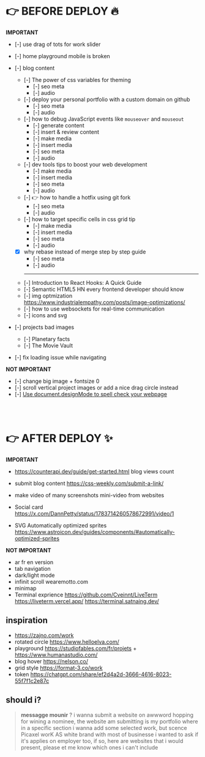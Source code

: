 # 👉 BEFORE DEPLOY 🔥

**IMPORTANT**

- [-] use drag of tots for work slider
- [-] home playground mobile is broken
- [-] blog content

  - [-] The power of css variables for theming
    - [-] seo meta
    - [-] audio
  - [-] deploy your personal portfolio with a custom domain on github
    - [-] seo meta
    - [-] audio
  - [-] how to debug JavaScript events like `mouseover` and `mouseout`
    - [-] generate content
    - [-] insert & review content
    - [-] make media
    - [-] insert media
    - [-] seo meta
    - [-] audio
  - [-] dev tools tips to boost your web development
    - [-] make media
    - [-] insert media
    - [-] seo meta
    - [-] audio
  - [-] 👉 how to handle a hotfix using git fork
    - [-] seo meta
    - [-] audio
  - [-] how to target specific cells in css grid tip
    - [-] make media
    - [-] insert media
    - [-] seo meta
    - [-] audio
  - [x] why rebase instead of merge step by step guide
    - [-] seo meta
    - [-] audio
    ***
  - [-] Introduction to React Hooks: A Quick Guide
  - [-] Semantic HTML5 HN every frontend developer should know
  - [-] img optmization https://www.industrialempathy.com/posts/image-optimizations/
  - [-] how to use websockets for real-time communication
  - [-] icons and svg

- [-] projects bad images
  - [-] Planetary facts
  - [-] The Movie Vault
- [-] fix loading issue while navigating

**NOT IMPORTANT**

- [-] change big image + fontsize 0
- [-] scroll vertical project images or add a nice drag circle instead
- [-] [Use document.designMode to spell check your webpage](https://devtoolstips.org/tips/en/use-designmode-to-spell-check/)

<br><br>

# 👉 AFTER DEPLOY ✨

**IMPORTANT**

- https://counterapi.dev/guide/get-started.html blog views count
- submit blog content https://css-weekly.com/submit-a-link/
- make video of many screenshots mini-video from websites

- Social card
  https://x.com/DannPetty/status/1783714260578672991/video/1

- SVG Automatically optimized sprites https://www.astroicon.dev/guides/components/#automatically-optimized-sprites

**NOT IMPORTANT**

- ar fr en version
- tab navigation
- dark/light mode
- infinit scroll wearemotto.com
- minimap
- Terminal exprience https://github.com/Cveinnt/LiveTerm
  https://liveterm.vercel.app/
  https://terminal.satnaing.dev/

## inspiration

- https://zajno.com/work
- rotated circle https://www.helloelva.com/
- playground https://studiofables.com/fr/projets + https://www.humanastudio.com/
- blog hover https://nelson.co/
- grid style https://format-3.co/work
- token https://chatgpt.com/share/ef2d4a2d-3666-4616-8023-55f7f1c2e87c

## should i?

> **messagge mounir** ?
> i wanna submit a website on awwword hopping for wining a nominee, the website am submitting is my portfolio where in a specific section i wanna add some selected work, but scence Picaxel worK AS white brand with most of businesse i wanted to ask if it's applies on employer too, if so, here are websites that i would present, please et me know which ones i can't include
